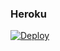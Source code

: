 ### Heroku
[![Deploy](https://www.herokucdn.com/deploy/button.svg)](https://heroku.com/deploy?template=https://github.com/luisdaniel1709/BOT-ulcv) 
